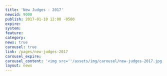```yaml
---
title: 'New Judges - 2017'
newsid: 9000
publish: 2017-01-10 12:00 -0500
expire: 
system: 
feature: 
category: 
news: true
carousel: true
link: /pages/new-judges-2017
carousel_expire: 
carousel_content: '<img src=''/assets/img/carousel/new-judges-2017.jpg'' alt=''new judges in 2017'' />'
layout: news
---
```

